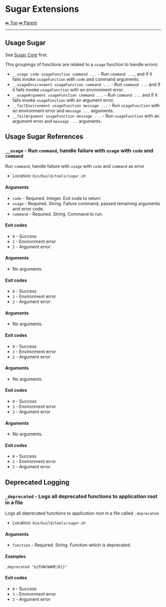 # Sugar Extensions

<!-- TEMPLATE header 2 -->
[⬅ Top](index.md) [⬅ Parent ](../index.md)
<hr />

## Usage Sugar

See [Sugar Core](_sugar.md) first.

This groupings of functions are related to a `usage` function to handle errors:

- `__usage code usageFunction command ...` - Run `command ...`, and if it fails invoke `usageFunction` with `code` and command arguments.
- `__usageEnvironment usageFunction command ...` - Run `command ...` and if it fails invoke `usageFunction` with an environment error.
- `__usageArgument usageFunction command ...` - Run `command ...` and if it fails invoke `usageFunction` with an argument error.
- `__failEnvironment usageFunction message ...` - Run `usageFunction` with an environment error and `message ...` arguments.
- `__failArgument usageFunction message ...` - Run `usageFunction` with an argument error and `message ...` arguments.

## Usage Sugar References

### `__usage` - Run `command`, handle failure with `usage` with `code` and `command`

Run `command`, handle failure with `usage` with `code` and `command` as error

- Location: `bin/build/tools/sugar.sh`

#### Arguments

- `code` - Required. Integer. Exit code to return
- `usage` - Required. String. Failure command, passed remaining arguments and error code.
- `command` - Required. String. Command to run.

#### Exit codes

- `0` - Success
- `1` - Environment error
- `2` - Argument error
#### Arguments

- No arguments.

#### Exit codes

- `0` - Success
- `1` - Environment error
- `2` - Argument error
#### Arguments

- No arguments.

#### Exit codes

- `0` - Success
- `1` - Environment error
- `2` - Argument error
#### Arguments

- No arguments.

#### Exit codes

- `0` - Success
- `1` - Environment error
- `2` - Argument error
#### Arguments

- No arguments.

#### Exit codes

- `0` - Success
- `1` - Environment error
- `2` - Argument error

## Deprecated Logging

### `_deprecated` - Logs all deprecated functions to application root in a file

Logs all deprecated functions to application root in a file called `.deprecated`

- Location: `bin/build/tools/sugar.sh`

#### Arguments

- `function` - Required. String. Function which is deprecated.

#### Examples

    _deprecated "${FUNCNAME[0]}"

#### Exit codes

- `0` - Success
- `1` - Environment error
- `2` - Argument error
